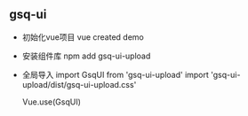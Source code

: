 ## gsq-ui
 
- 初始化vue项目
    vue created demo
 
- 安装组件库
    npm add gsq-ui-upload
 
- 全局导入
    import GsqUI from 'gsq-ui-upload'
    import 'gsq-ui-upload/dist/gsq-ui-upload.css'
 
    Vue.use(GsqUI)
